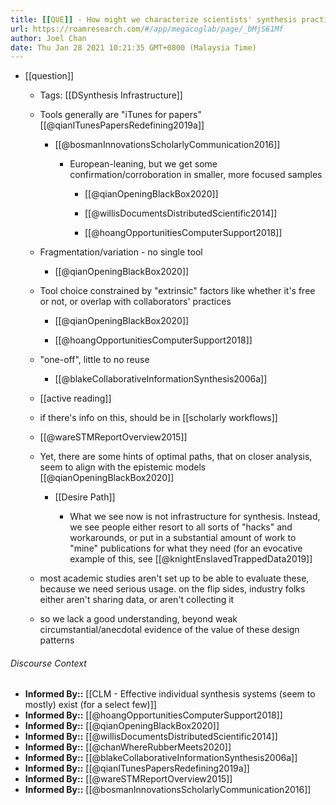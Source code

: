 ```yaml
---
title: [[QUE]] - How might we characterize scientists' synthesis practices from a process/tool perspective?
url: https://roamresearch.com/#/app/megacoglab/page/_bMjS61Mf
author: Joel Chan
date: Thu Jan 28 2021 10:21:35 GMT+0800 (Malaysia Time)
---
```


- [[question]]

    - Tags: [[DSynthesis Infrastructure]]

    - Tools generally are "iTunes for papers" [[@qianITunesPapersRedefining2019a]]

        - [[@bosmanInnovationsScholarlyCommunication2016]]

            - European-leaning, but we get some confirmation/corroboration in smaller, more focused samples

                - [[@qianOpeningBlackBox2020]]

                - [[@willisDocumentsDistributedScientific2014]]

                - [[@hoangOpportunitiesComputerSupport2018]]

    - Fragmentation/variation - no single tool

        - [[@qianOpeningBlackBox2020]]

    - Tool choice constrained by "extrinsic" factors like whether it's free or not, or overlap with collaborators' practices

        - [[@qianOpeningBlackBox2020]]

        - [[@hoangOpportunitiesComputerSupport2018]]

    - "one-off", little to no reuse

        - [[@blakeCollaborativeInformationSynthesis2006a]]

    - [[active reading]]

    - if there's info on this, should be in [[scholarly workflows]]

    - [[@wareSTMReportOverview2015]]

    - Yet, there are some hints of optimal paths, that on closer analysis, seem to align with the epistemic models [[@qianOpeningBlackBox2020]]

        - [[Desire Path]]

            - What we see now is not infrastructure for synthesis. Instead, we see people either resort to all sorts of "hacks" and workarounds, or put in a substantial amount of work to "mine" publications for what they need (for an evocative example of this, see [[@knightEnslavedTrappedData2019]]

    - most academic studies aren't set up to be able to evaluate these, because we need serious usage. on the flip sides, industry folks either aren't sharing data, or aren't collecting it

    - so we lack a good understanding, beyond weak circumstantial/anecdotal evidence of the value of these design patterns

###### Discourse Context

- **Informed By::** [[CLM - Effective individual synthesis systems (seem to mostly) exist (for a select few)]]
- **Informed By::** [[@hoangOpportunitiesComputerSupport2018]]
- **Informed By::** [[@qianOpeningBlackBox2020]]
- **Informed By::** [[@willisDocumentsDistributedScientific2014]]
- **Informed By::** [[@chanWhereRubberMeets2020]]
- **Informed By::** [[@blakeCollaborativeInformationSynthesis2006a]]
- **Informed By::** [[@qianITunesPapersRedefining2019a]]
- **Informed By::** [[@wareSTMReportOverview2015]]
- **Informed By::** [[@bosmanInnovationsScholarlyCommunication2016]]
